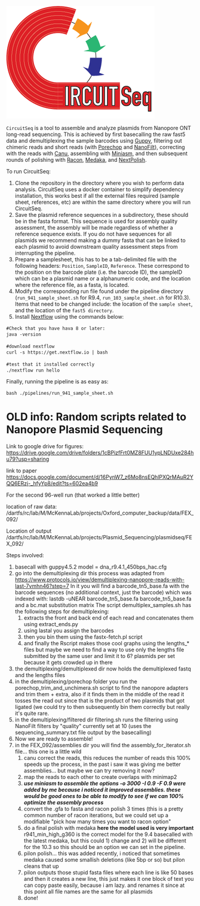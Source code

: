 ![alt text](https://github.com/mckennalab/Circuitseq/blob/main/circuitSeq_logo_red.png?raw=true)

`CircuitSeq` is a tool to assemble and analyze plasmids from Nanopore ONT long-read sequencing. This is achieved by first basecalling the raw fast5 data and demultiplexing the sample barcodes using [Guppy](https://nanoporetech.com/), filtering out chimeric reads and short reads (with [Porechop](https://github.com/rrwick/Porechop) and [NanoFilt](https://github.com/wdecoster/nanofilt)), correcting with the reads with [Canu](https://github.com/marbl/canu), assembling with [Miniasm](https://github.com/lh3/miniasm), and then subsequent rounds of polishing with [Racon](https://github.com/isovic/racon), [Medaka](https://github.com/nanoporetech/medaka), and [NextPolish](https://github.com/Nextomics/NextPolish). 

To run CircuitSeq:
1) Clone the repository in the directory where you wish to perform data analysis. CircuitSeq uses a docker container to simplify dependency installation, this works best if all the external files required (sample sheet, references, etc) are within the same directory where you will run CircuitSeq. 
2) Save the plasmid reference sequences in a subdirectory, these should be in the fasta format. This sequence is used for assembly quality assessment, the assembly will be made regardless of whether a reference sequence exists. If you do not have sequences for all plasmids we recommend making a dummy fasta that can be linked to each plasmid to avoid downstream quality assessment steps from interrupting the pipeline. 
3) Prepare a samplesheet, this has to be a tab-delimited file with the following headers: `Position`, `SampleID`, `Reference`. These correspond to the position on the barcode plate (i.e. the barcode ID), the sampleID which can be a plasmid name or a alphanumeric code, and the location where the reference file, as a fasta, is located. 
4) Modify the corresponding run file found under the pipeline directory (`run_941_sample_sheet.sh` for R9.4, `run_103_sample_sheet.sh` for R10.3). Items that need to be changed include: the location of the `sample sheet`, and the location of the `fast5 directory`. 
5) Install [Nextflow](https://www.nextflow.io/) using the commands below:
```
#Check that you have hava 8 or later:
java -version 

#download nextflow
curl -s https://get.nextflow.io | bash 

#test that it installed correctly
./nextflow run hello 
```

Finally, running the pipeline is as easy as:
```
bash ./pipelines/run_941_sample_sheet.sh
```
















# OLD info: Random scripts related to Nanopore Plasmid Sequencing 

Link to google drive for figures: https://drive.google.com/drive/folders/1cBPizfFrt0MZ8FUU1ypLNDUxe284hu79?usp=sharing

link to paper https://docs.google.com/document/d/16PynW7_z6Mo8nsEQhlPXQrMAuR2YQQ6ERzj-_hfyYp8/edit?ts=602ea4b9



For the second 96-well run (that worked a little better)

location of raw data:
/dartfs/rc/lab/M/McKennaLab/projects/Oxford_computer_backup/data/FEX_092/

Location of output
/dartfs/rc/lab/M/McKennaLab/projects/Plasmid_Sequencing/plasmidseq/FEX_092/

Steps involved:
1) basecall with guppy4.5.2 model = dna_r9.4.1_450bps_hac.cfg 
2) go into the demultiplexing dir this process was adapted from https://www.protocols.io/view/demultiplexing-nanopore-reads-with-last-7vmhn46?step=7
   In it you will find a barcode_tn5_base.fa with the barcode sequences (no additional context, just the barcode) which was indexed with:
   lastdb -uNEAR barcode_tn5_base.fa barcode_tn5_base.fa
   and a bc.mat substitution matrix 
   The script demultiplex_samples.sh has the following steps for demultiplexing:
   1) extracts the front and back end of each read and concatenates them using extract_ends.py
   2) using lastal you assign the barcodes
   3) then you bin them using the fastx-fetch.pl script 
   4) and finally the Rscript makes those cool graphs using the lengths_* files but maybe we need to find a way to use only the lengths file submitted by the 
   same user and limit it  to 6? plasmids per set because it gets crowded up in there 
3) the demultiplexing/demultiplexed dir now holds the demultiplexed fastq and the lengths files 
4) in the demultiplexing/porechop folder you run the porechop_trim_and_unchimera.sh script to find the nanopore adapters and trim them + extra, also if it finds them in the middle of the read it tosses the read out since that is the product of two plasmids that got ligated (we could try to then subsequently bin them correctly but really it's quite rare. 
5) in the demultiplexing/filtered dir filtering.sh runs the filtering using NanoFilt filters by "quality" currently set at 10 (uses the sequencing_summary.txt file output by the basecalling) 
6) Now we are ready to assemble!
7) in the FEX_092/assemblies dir you will find the assembly_for_iterator.sh file... this one is a little wild
   1) canu correct the reads, this reduces the number of reads this 100% speeds up the process, in the past i saw it was giving me better assemblies... but maybe we can try removing it now? 
   2) map the reads to each other to create overlaps with minimap2
   3) ***use miniasm to assemble the options -o 3000 -I 0.9 -F 0.9 were added by me because i noticed it improved assemblies. these would be good ones to be able to modify to see if we can 100% optimize the assembly process***
   4) convert the .gfa to fasta and racon polish 3 times (this is a pretty common number of racon iterations, but we could set up a modifiable "pick how many times you want to racon option" 
   5) do a final polish with medaka **here the model used is very important** r941_min_high_g360 is the correct model for the 9.4 basecalled with the latest medaka, but this could 1) change and 2) will be different for the 10.3 so this should be an option we can set in the pipeline. 
   6) pilon polish... this was added recently, i noticed that sometimes medaka caused some smallish deletions (like 5bp or so) but pilon cleans that up 
   7) pilon outputs those stupid fasta files where each line is like 50 bases and then it creates a new line, this just makes it one block of text you can copy paste easily, because i am lazy. and renames it since at this point all file names are the same for all plasmids 
   8) done! 









